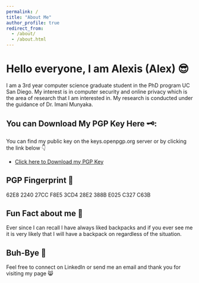 ```yaml
---
permalink: /
title: "About Me"
author_profile: true
redirect_from: 
  - /about/
  - /about.html
---
```

# Hello everyone, I am Alexis (Alex) 😎

I am a 3rd year computer science graduate student in the PhD program UC San Diego. My interest is in computer security and online privacy which is the area of research that I am interested in. My research is conducted under the guidance of Dr. Imani Munyaka.

<!-- -----------------UNCOMMENT ALL OF THE FOLLOWING TO RESTORE PREVIOUS SITE----------------- -->

<!-- ## Education 🏫

- **PhD in Computer Science**  
  *University of California, San Diego*  
  June 2026 (Expected)

- **Master of Science in Computer Science**  
  *University of California, San Diego*  
  June 2024 | Current GPA: 3.6/4.0

- **Bachelor of Science in Criminal Justice**  
  *California State University, Los Angeles*  
  December 2018 | Current GPA: 3.8/4.0

## Professional Experience 👨‍🏫

- **Graduate Student Researcher & Teaching Assistant**  
  *University of California, San Diego*  
  Summer 2023 - Present  
  Roles include teaching assistant for CSE 291: Security, Privacy, UX and CSE 194: Race, Gender, and Computing. As well as conducting grad-level research for the UJIMA Security & Research Group. -->

## You can Download My PGP Key Here 🗝️:

You can find my public key on the keys.openpgp.org server or by clicking the link below 👇
 * <a href="https://keys.openpgp.org/vks/v1/by-fingerprint/62E8224027CCF8E53CD428E2388BE025C327C63B">Click here to Download my PGP Key</a> 

## PGP Fingerprint 🥷

62E8 2240 27CC F8E5 3CD4  28E2 388B E025 C327 C63B

## Fun Fact about me 🎒

Ever since I can recall I have always liked backpacks and if you ever see me it is very likely that I will have a backpack on regardless of the situation.

## Buh-Bye 👋

Feel free to connect on LinkedIn or send me an email and thank you for visiting my page 😸